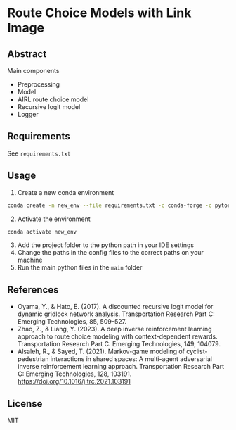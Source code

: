 # Route Choice Models with Link Image

## Abstract
Main components
- Preprocessing
- Model
- AIRL route choice model
- Recursive logit model
- Logger

## Requirements
See `requirements.txt`
## Usage
1. Create a new conda environment
```bash
conda create -n new_env --file requirements.txt -c conda-forge -c pytorch
```
2. Activate the environment
```bash
conda activate new_env
```
3. Add the project folder to the python path in your IDE settings
4. Change the paths in the config files to the correct paths on your machine
5. Run the main python files in the `main` folder

## References
- Oyama, Y., & Hato, E. (2017). A discounted recursive logit model for dynamic gridlock network analysis. Transportation Research Part C: Emerging Technologies, 85, 509–527.
- Zhao, Z., & Liang, Y. (2023). A deep inverse reinforcement learning approach to route choice modeling with context-dependent rewards. Transportation Research Part C: Emerging Technologies, 149, 104079.
- Alsaleh, R., & Sayed, T. (2021). Markov-game modeling of cyclist-pedestrian interactions in shared spaces: A multi-agent adversarial inverse reinforcement learning approach. Transportation Research Part C: Emerging Technologies, 128, 103191. https://doi.org/10.1016/j.trc.2021.103191
## License
MIT